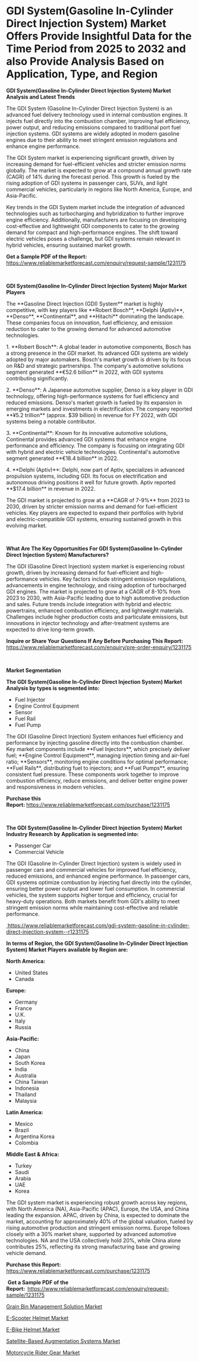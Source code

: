 <p><h1>GDI System(Gasoline In-Cylinder Direct Injection System) Market Offers Provide Insightful Data for the Time Period from 2025 to 2032 and also Provide Analysis Based on Application, Type, and Region</h1></p><p><strong>GDI System(Gasoline In-Cylinder Direct Injection System) Market Analysis and Latest Trends</strong></p>
<p><p>The GDI System (Gasoline In-Cylinder Direct Injection System) is an advanced fuel delivery technology used in internal combustion engines. It injects fuel directly into the combustion chamber, improving fuel efficiency, power output, and reducing emissions compared to traditional port fuel injection systems. GDI systems are widely adopted in modern gasoline engines due to their ability to meet stringent emission regulations and enhance engine performance.</p><p>The GDI System market is experiencing significant growth, driven by increasing demand for fuel-efficient vehicles and stricter emission norms globally. The market is expected to grow at a compound annual growth rate (CAGR) of 14% during the forecast period. This growth is fueled by the rising adoption of GDI systems in passenger cars, SUVs, and light commercial vehicles, particularly in regions like North America, Europe, and Asia-Pacific.</p><p>Key trends in the GDI System market include the integration of advanced technologies such as turbocharging and hybridization to further improve engine efficiency. Additionally, manufacturers are focusing on developing cost-effective and lightweight GDI components to cater to the growing demand for compact and high-performance engines. The shift toward electric vehicles poses a challenge, but GDI systems remain relevant in hybrid vehicles, ensuring sustained market growth.</p></p>
<p><strong>Get a Sample PDF of the Report:&nbsp;</strong> <a href="https://www.reliablemarketforecast.com/enquiry/request-sample/1231175?utm_campaign=1950&utm_medium=2&utm_source=Github&utm_content=ia&utm_term=23012025&utm_id=gdi-systemgasoline-in-cylinder-direct-injection-system">https://www.reliablemarketforecast.com/enquiry/request-sample/1231175</a></p>
<p>&nbsp;</p>
<p><strong>GDI System(Gasoline In-Cylinder Direct Injection System) Major Market Players</strong></p>
<p><p>The **Gasoline Direct Injection (GDI) System** market is highly competitive, with key players like **Robert Bosch**, **Delphi (Aptiv)**, **Denso**, **Continental**, and **Hitachi** dominating the landscape. These companies focus on innovation, fuel efficiency, and emission reduction to cater to the growing demand for advanced automotive technologies.</p><p>1. **Robert Bosch**: A global leader in automotive components, Bosch has a strong presence in the GDI market. Its advanced GDI systems are widely adopted by major automakers. Bosch's market growth is driven by its focus on R&D and strategic partnerships. The company's automotive solutions segment generated **€52.6 billion** in 2022, with GDI systems contributing significantly.</p><p>2. **Denso**: A Japanese automotive supplier, Denso is a key player in GDI technology, offering high-performance systems for fuel efficiency and reduced emissions. Denso's market growth is fueled by its expansion in emerging markets and investments in electrification. The company reported **¥5.2 trillion** (approx. $39 billion) in revenue for FY 2022, with GDI systems being a notable contributor.</p><p>3. **Continental**: Known for its innovative automotive solutions, Continental provides advanced GDI systems that enhance engine performance and efficiency. The company is focusing on integrating GDI with hybrid and electric vehicle technologies. Continental's automotive segment generated **€18.4 billion** in 2022.</p><p>4. **Delphi (Aptiv)**: Delphi, now part of Aptiv, specializes in advanced propulsion systems, including GDI. Its focus on electrification and autonomous driving positions it well for future growth. Aptiv reported **$17.4 billion** in revenue in 2022.</p><p>The GDI market is projected to grow at a **CAGR of 7-9%** from 2023 to 2030, driven by stricter emission norms and demand for fuel-efficient vehicles. Key players are expected to expand their portfolios with hybrid and electric-compatible GDI systems, ensuring sustained growth in this evolving market.</p></p>
<p>&nbsp;</p>
<p><strong>What Are The Key Opportunities For GDI System(Gasoline In-Cylinder Direct Injection System) Manufacturers?</strong></p>
<p><p>The GDI (Gasoline Direct Injection) system market is experiencing robust growth, driven by increasing demand for fuel-efficient and high-performance vehicles. Key factors include stringent emission regulations, advancements in engine technology, and rising adoption of turbocharged GDI engines. The market is projected to grow at a CAGR of 8-10% from 2023 to 2030, with Asia-Pacific leading due to high automotive production and sales. Future trends include integration with hybrid and electric powertrains, enhanced combustion efficiency, and lightweight materials. Challenges include higher production costs and particulate emissions, but innovations in injector technology and after-treatment systems are expected to drive long-term growth.</p></p>
<p><strong>Inquire or Share Your Questions If Any Before Purchasing This Report:</strong> <a href="https://www.reliablemarketforecast.com/enquiry/pre-order-enquiry/1231175?utm_campaign=1950&utm_medium=2&utm_source=Github&utm_content=ia&utm_term=23012025&utm_id=gdi-systemgasoline-in-cylinder-direct-injection-system">https://www.reliablemarketforecast.com/enquiry/pre-order-enquiry/1231175</a></p>
<p>&nbsp;</p>
<p><strong>Market Segmentation</strong></p>
<p><strong>The GDI System(Gasoline In-Cylinder Direct Injection System) Market Analysis by types is segmented into:</strong></p>
<p><ul><li>Fuel Injector</li><li>Engine Control Equipment</li><li>Sensor</li><li>Fuel Rail</li><li>Fuel Pump</li></ul></p>
<p><p>The GDI (Gasoline Direct Injection) System enhances fuel efficiency and performance by injecting gasoline directly into the combustion chamber. Key market components include **Fuel Injectors**, which precisely deliver fuel; **Engine Control Equipment**, managing injection timing and air-fuel ratio; **Sensors**, monitoring engine conditions for optimal performance; **Fuel Rails**, distributing fuel to injectors; and **Fuel Pumps**, ensuring consistent fuel pressure. These components work together to improve combustion efficiency, reduce emissions, and deliver better engine power and responsiveness in modern vehicles.</p></p>
<p><strong>Purchase this Report:&nbsp;</strong><a href="https://www.reliablemarketforecast.com/purchase/1231175?utm_campaign=1950&utm_medium=2&utm_source=Github&utm_content=ia&utm_term=23012025&utm_id=gdi-systemgasoline-in-cylinder-direct-injection-system">https://www.reliablemarketforecast.com/purchase/1231175</a></p>
<p>&nbsp;</p>
<p><strong>The GDI System(Gasoline In-Cylinder Direct Injection System) Market Industry Research by Application is segmented into:</strong></p>
<p><ul><li>Passenger Car</li><li>Commercial Vehicle</li></ul></p>
<p><p>The GDI (Gasoline In-Cylinder Direct Injection) system is widely used in passenger cars and commercial vehicles for improved fuel efficiency, reduced emissions, and enhanced engine performance. In passenger cars, GDI systems optimize combustion by injecting fuel directly into the cylinder, ensuring better power output and lower fuel consumption. In commercial vehicles, the system supports higher torque and efficiency, crucial for heavy-duty operations. Both markets benefit from GDI's ability to meet stringent emission norms while maintaining cost-effective and reliable performance.</p></p>
<p><a href="https://www.reliablemarketforecast.com/gdi-system-gasoline-in-cylinder-direct-injection-system--r1231175?utm_campaign=1950&utm_medium=2&utm_source=Github&utm_content=ia&utm_term=23012025&utm_id=gdi-systemgasoline-in-cylinder-direct-injection-system">&nbsp;https://www.reliablemarketforecast.com/gdi-system-gasoline-in-cylinder-direct-injection-system--r1231175</a></p>
<p><strong>In terms of Region, the GDI System(Gasoline In-Cylinder Direct Injection System) Market Players available by Region are:</strong></p>
<p>
    <p> <strong> North America: </strong>
        <ul>
            <li>United States</li>
            <li>Canada</li>
        </ul>
        </p> 
    <p> <strong> Europe: </strong>
        <ul>
            <li>Germany</li>
            <li>France</li>
            <li>U.K.</li>
            <li>Italy</li>
            <li>Russia</li>
        </ul>
        </p> 
    <p> <strong> Asia-Pacific: </strong>
        <ul>
            <li>China</li>
            <li>Japan</li>
            <li>South Korea</li>
            <li>India</li>
            <li>Australia</li>
            <li>China Taiwan</li>
            <li>Indonesia</li>
            <li>Thailand</li>
            <li>Malaysia</li>
        </ul>
        </p> 
    <p> <strong> Latin America: </strong>
        <ul>
            <li>Mexico</li>
            <li>Brazil</li>
            <li>Argentina Korea</li>
            <li>Colombia</li>
        </ul>
        </p> 
    <p> <strong> Middle East & Africa: </strong>
        <ul>
            <li>Turkey</li>
            <li>Saudi</li>
            <li>Arabia</li>
            <li>UAE</li>
            <li>Korea</li>
        </ul>
    </p>
    </p>
<p><p>The GDI system market is experiencing robust growth across key regions, with North America (NA), Asia-Pacific (APAC), Europe, the USA, and China leading the expansion. APAC, driven by China, is expected to dominate the market, accounting for approximately 40% of the global valuation, fueled by rising automotive production and stringent emission norms. Europe follows closely with a 30% market share, supported by advanced automotive technologies. NA and the USA collectively hold 20%, while China alone contributes 25%, reflecting its strong manufacturing base and growing vehicle demand.</p></p>
<p><strong>Purchase this Report: </strong><a href="https://www.reliablemarketforecast.com/purchase/1231175?utm_campaign=1950&utm_medium=2&utm_source=Github&utm_content=ia&utm_term=23012025&utm_id=gdi-systemgasoline-in-cylinder-direct-injection-system">https://www.reliablemarketforecast.com/purchase/1231175</a></p>
<p>&nbsp;<strong>Get a Sample PDF of the Report:&nbsp;&nbsp;</strong><a href="https://www.reliablemarketforecast.com/enquiry/request-sample/1231175?utm_campaign=1950&utm_medium=2&utm_source=Github&utm_content=ia&utm_term=23012025&utm_id=gdi-systemgasoline-in-cylinder-direct-injection-system">https://www.reliablemarketforecast.com/enquiry/request-sample/1231175</a></p>
<p><strong></strong></p>
<p><p><a href="https://www.linkedin.com/pulse/grain-bin-management-solution-market-research-future-outlook-mljqf?utm_campaign=1950&utm_medium=2&utm_source=Github&utm_content=ia&utm_term=23012025&utm_id=gdi-systemgasoline-in-cylinder-direct-injection-system">Grain Bin Management Solution Market</a></p><p><a href="https://www.linkedin.com/pulse/trustworthy-market-insights-e-scooter-helmet-size-share-volume-usy5f?utm_campaign=1950&utm_medium=2&utm_source=Github&utm_content=ia&utm_term=23012025&utm_id=gdi-systemgasoline-in-cylinder-direct-injection-system">E-Scooter Helmet Market</a></p><p><a href="https://www.linkedin.com/pulse/e-bike-helmet-market-insights-industry-development-projected-viskf?utm_campaign=1950&utm_medium=2&utm_source=Github&utm_content=ia&utm_term=23012025&utm_id=gdi-systemgasoline-in-cylinder-direct-injection-system">E-Bike Helmet Market</a></p><p><a href="https://www.linkedin.com/pulse/satellite-based-augmentation-systems-market-expected-continue-35pqf?utm_campaign=1950&utm_medium=2&utm_source=Github&utm_content=ia&utm_term=23012025&utm_id=gdi-systemgasoline-in-cylinder-direct-injection-system">Satellite-Based Augmentation Systems Market</a></p><p><a href="https://www.linkedin.com/pulse/motorcycle-rider-gear-market-trend-projected-continue-rapid-e6k2f?utm_campaign=1950&utm_medium=2&utm_source=Github&utm_content=ia&utm_term=23012025&utm_id=gdi-systemgasoline-in-cylinder-direct-injection-system">Motorcycle Rider Gear Market</a></p></p>